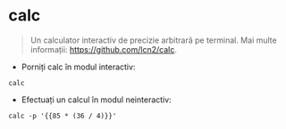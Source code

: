 # calc

> Un calculator interactiv de precizie arbitrară pe terminal.
> Mai multe informații: <https://github.com/lcn2/calc>.

- Porniți calc în modul interactiv:

`calc`

- Efectuați un calcul în modul neinteractiv:

`calc -p '{{85 * (36 / 4)}}'`
